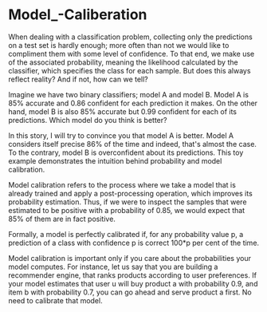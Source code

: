 # Model_-Caliberation

When dealing with a classification problem, collecting only the predictions on a test set is hardly enough; more often than not we would like to compliment them with some level of confidence. To that end, we make use of the associated probability, meaning the likelihood calculated by the classifier, which specifies the class for each sample. But does this always reflect reality? And if not, how can we tell?


Imagine we have two binary classifiers; model A and model B. Model A is 85% accurate and 0.86 confident for each prediction it makes. On the other hand, model B is also 85% accurate but 0.99 confident for each of its predictions. Which model do you think is better?

In this story, I will try to convince you that model A is better. Model A considers itself precise 86% of the time and indeed, that's almost the case. To the contrary, model B is overconfident about its predictions. This toy example demonstrates the intuition behind probability and model calibration.

Model calibration refers to the process where we take a model that is already trained and apply a post-processing operation, which improves its probability estimation. Thus, if we were to inspect the samples that were estimated to be positive with a probability of 0.85, we would expect that 85% of them are in fact positive.

Formally, a model is perfectly calibrated if, for any probability value p, a prediction of a class with confidence p is correct 100*p per cent of the time.


Model calibration is important only if you care about the probabilities your model computes. For instance, let us say that you are building a recommender engine, that ranks products according to user preferences. If your model estimates that user u will buy product a with probability 0.9, and item b with probability 0.7, you can go ahead and serve product a first. No need to calibrate that model.
